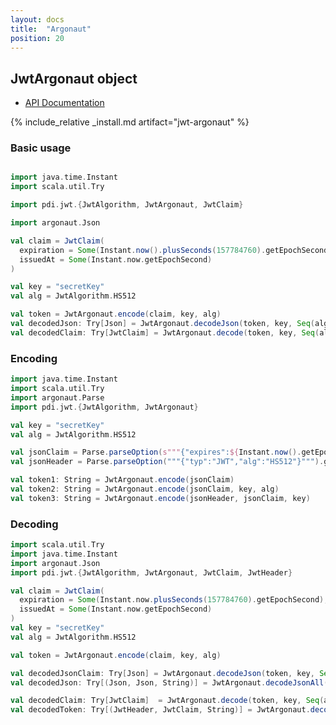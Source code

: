 ```yaml
---
layout: docs
title:  "Argonaut"
position: 20
---
```


## JwtArgonaut object

- [API Documentation](https://jwt-scala.github.io/jwt-scala/api/pdi/jwt/JwtArgonaut$.html)

{% include_relative _install.md artifact="jwt-argonaut" %}

### Basic usage

```scala mdoc:reset:silent

import java.time.Instant
import scala.util.Try

import pdi.jwt.{JwtAlgorithm, JwtArgonaut, JwtClaim}

import argonaut.Json

val claim = JwtClaim(
  expiration = Some(Instant.now().plusSeconds(157784760).getEpochSecond),
  issuedAt = Some(Instant.now.getEpochSecond)
)

val key = "secretKey"
val alg = JwtAlgorithm.HS512

val token = JwtArgonaut.encode(claim, key, alg)
val decodedJson: Try[Json] = JwtArgonaut.decodeJson(token, key, Seq(alg))
val decodedClaim: Try[JwtClaim] = JwtArgonaut.decode(token, key, Seq(alg))
```

### Encoding

```scala mdoc:reset:silent
import java.time.Instant
import scala.util.Try
import argonaut.Parse
import pdi.jwt.{JwtAlgorithm, JwtArgonaut}

val key = "secretKey"
val alg = JwtAlgorithm.HS512

val jsonClaim = Parse.parseOption(s"""{"expires":${Instant.now().getEpochSecond}}""").get
val jsonHeader = Parse.parseOption("""{"typ":"JWT","alg":"HS512"}""").get

val token1: String = JwtArgonaut.encode(jsonClaim)
val token2: String = JwtArgonaut.encode(jsonClaim, key, alg)
val token3: String = JwtArgonaut.encode(jsonHeader, jsonClaim, key)
```

### Decoding

```scala mdoc:reset:silent
import scala.util.Try
import java.time.Instant
import argonaut.Json
import pdi.jwt.{JwtAlgorithm, JwtArgonaut, JwtClaim, JwtHeader}

val claim = JwtClaim(
  expiration = Some(Instant.now.plusSeconds(157784760).getEpochSecond),
  issuedAt = Some(Instant.now.getEpochSecond)
)
val key = "secretKey"
val alg = JwtAlgorithm.HS512

val token = JwtArgonaut.encode(claim, key, alg)

val decodedJsonClaim: Try[Json] = JwtArgonaut.decodeJson(token, key, Seq(alg))
val decodedJson: Try[(Json, Json, String)] = JwtArgonaut.decodeJsonAll(token, key, Seq(alg))

val decodedClaim: Try[JwtClaim]  = JwtArgonaut.decode(token, key, Seq(alg))
val decodedToken: Try[(JwtHeader, JwtClaim, String)] = JwtArgonaut.decodeAll(token, key, Seq(alg))
```
